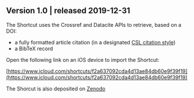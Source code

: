 ## Version 1.0 | released 2019-12-31

The Shortcut uses the Crossref and Datacite APIs to retrieve, based on a DOI:

* a fully formatted article citation (in a designated [CSL citation style](https://github.com/citation-style-language/styles))
* a BibTeX record 

Open the following link on an iOS device to import the Shortcut:

[https://www.icloud.com/shortcuts/f2a637092cda4d13ae84db60e9f39f19](https://www.icloud.com/shortcuts/f2a637092cda4d13ae84db60e9f39f19)

The Shorcut is also deposited on [Zenodo](https://zenodo.org/record/3555602#.XgvrWi9OmfA)